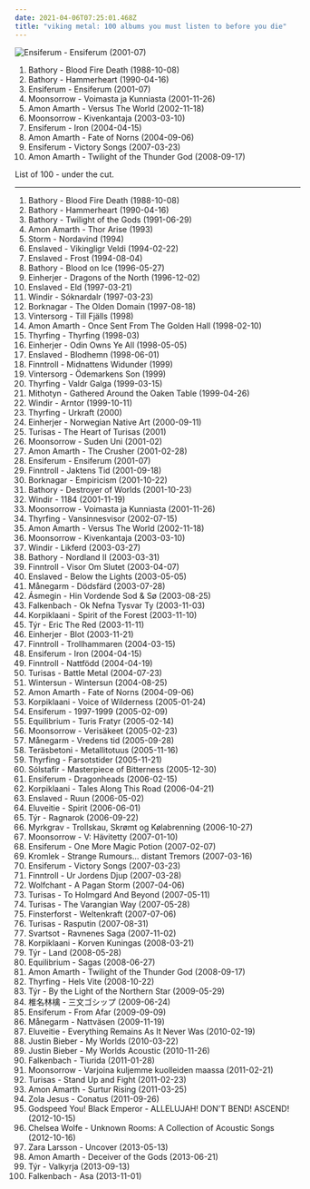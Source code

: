 ```yaml
---
date: 2021-04-06T07:25:01.468Z
title: "viking metal: 100 albums you must listen to before you die"
---
```

![Ensiferum - Ensiferum (2001-07)](http://coverartarchive.org/release/6a09c076-9970-45f9-9410-d8b0d484d4e7/2996949000-500.jpg "Ensiferum - Ensiferum (2001-07)")
<ol class="albums">
<li data-cover="http://coverartarchive.org/release/ae894b9c-8211-3dcd-ab3f-5c0960d2e4c6/13837179898-500.jpg" data-tags="black metal, viking metal" role="button">Bathory - Blood Fire Death (1988-10-08)</li>
<li data-cover="http://coverartarchive.org/release/d6dbc518-3ad6-39a5-ab01-1b24f87e2e45/19434936368-500.jpg" data-tags="viking metal" role="button">Bathory - Hammerheart (1990-04-16)</li>
<li data-cover="http://coverartarchive.org/release/6a09c076-9970-45f9-9410-d8b0d484d4e7/2996949000-500.jpg" data-tags="folk metal, viking metal" role="button">Ensiferum - Ensiferum (2001-07)</li>
<li data-cover="http://coverartarchive.org/release/cd653da3-a459-4859-bcbe-5d2f77890590/2630907884-500.jpg" data-tags="viking metal, folk metal, pagan metal" role="button">Moonsorrow - Voimasta ja Kunniasta (2001-11-26)</li>
<li data-cover="http://coverartarchive.org/release/a8e692d6-1ebb-47b7-b41d-c508ba318263/16366579010-500.jpg" data-tags="melodic death metal" role="button">Amon Amarth - Versus The World (2002-11-18)</li>
<li data-cover="https://img.discogs.com/U5sm7YggCaPqpMS7NC1KfQ_siP8=/fit-in/600x600/filters:strip_icc():format(jpeg):mode_rgb():quality(90)/discogs-images/R-6178112-1445890756-2366.jpeg.jpg" data-tags="viking metal, folk metal" role="button">Moonsorrow - Kivenkantaja (2003-03-10)</li>
<li data-cover="http://coverartarchive.org/release/7c0561d3-5460-4b8d-8ff2-3076172c5d49/6506123080-500.jpg" data-tags="folk metal, viking metal" role="button">Ensiferum - Iron (2004-04-15)</li>
<li data-cover="http://coverartarchive.org/release/60447ee2-1289-30be-be08-5ce0cb82a3a7/8158297637-500.jpg" data-tags="melodic death metal" role="button">Amon Amarth - Fate of Norns (2004-09-06)</li>
<li data-cover="http://coverartarchive.org/release/6fe4d6ce-790c-3a29-a80c-b46823f722ff/4258363805-500.jpg" data-tags="folk metal, viking metal" role="button">Ensiferum - Victory Songs (2007-03-23)</li>
<li data-cover="http://coverartarchive.org/release/96cf1767-5939-3713-9986-98979c3bcc1e/14258133969-500.jpg" data-tags="melodic death metal" role="button">Amon Amarth - Twilight of the Thunder God (2008-09-17)</li>
</ol>
List of 100 - under the cut.
<!-- more -->

_________________

<ol class="albums">
<li data-cover="http://coverartarchive.org/release/ae894b9c-8211-3dcd-ab3f-5c0960d2e4c6/13837179898-500.jpg" data-tags="black metal, viking metal" role="button">
Bathory - Blood Fire Death (1988-10-08)
</li>
<li data-cover="http://coverartarchive.org/release/d6dbc518-3ad6-39a5-ab01-1b24f87e2e45/19434936368-500.jpg" data-tags="viking metal" role="button">
Bathory - Hammerheart (1990-04-16)
</li>
<li data-cover="http://coverartarchive.org/release/b2abc486-cb39-4f9d-b649-27dec8e95608/13837286446-500.jpg" data-tags="viking metal" role="button">
Bathory - Twilight of the Gods (1991-06-29)
</li>
<li data-cover="http://coverartarchive.org/release/8bc675fa-b2d2-4928-942c-fc0932aebe79/4777026060-500.jpg" data-tags="melodic death metal, viking metal, death metal" role="button">
Amon Amarth - Thor Arise (1993)
</li>
<li data-cover="http://coverartarchive.org/release/53ae9c76-5e9e-4342-98db-5fdeb63af1d8/21058797776-500.jpg" data-tags="folk metal, viking metal" role="button">
Storm - Nordavind (1994)
</li>
<li data-cover="http://coverartarchive.org/release/22322913-4e1b-4243-9a27-4d1810708ab4/4618745625-500.jpg" data-tags="black metal" role="button">
Enslaved - Vikingligr Veldi (1994-02-22)
</li>
<li data-cover="http://coverartarchive.org/release/ca7d60c3-7812-41c8-bfe9-0ca2aeb484e2/19073133350-500.jpg" data-tags="black metal" role="button">
Enslaved - Frost (1994-08-04)
</li>
<li data-cover="https://img.discogs.com/26pcwglune0yDgZngk_fRFHKFKY=/fit-in/600x600/filters:strip_icc():format(jpeg):mode_rgb():quality(90)/discogs-images/R-6199166-1432728271-7272.jpeg.jpg" data-tags="viking metal" role="button">
Bathory - Blood on Ice (1996-05-27)
</li>
<li data-cover="https://img.discogs.com/ZuYu1t3LAkc833eMw8IHrKJbSWc=/fit-in/600x589/filters:strip_icc():format(jpeg):mode_rgb():quality(90)/discogs-images/R-2169250-1267742405.jpeg.jpg" data-tags="viking metal" role="button">
Einherjer - Dragons of the North (1996-12-02)
</li>
<li data-cover="http://coverartarchive.org/release/f2e77801-c099-4f25-9857-c7309540a4b3/18127167841-500.jpg" data-tags="black metal, viking metal" role="button">
Enslaved - Eld (1997-03-21)
</li>
<li data-cover="http://coverartarchive.org/release/55c1eacb-cacf-4d34-a7c1-fc9a352ad96d/5429257044-500.jpg" data-tags="black metal, viking metal" role="button">
Windir - Sóknardalr (1997-03-23)
</li>
<li data-cover="https://img.discogs.com/u9KSGRfQFSyoTncLk8euqWvCp8E=/fit-in/600x592/filters:strip_icc():format(jpeg):mode_rgb():quality(90)/discogs-images/R-2518403-1288389381.jpeg.jpg" data-tags="black metal, viking metal" role="button">
Borknagar - The Olden Domain (1997-08-18)
</li>
<li data-cover="https://img.discogs.com/xmYtOGGDZNlhDojJ_WqZKeVOE6s=/fit-in/550x556/filters:strip_icc():format(jpeg):mode_rgb():quality(90)/discogs-images/R-2346077-1415984067-6528.jpeg.jpg" data-tags="viking metal" role="button">
Vintersorg - Till Fjälls (1998)
</li>
<li data-cover="http://coverartarchive.org/release/b54b9333-5cba-41a4-82bd-9e52ac5b5d63/18272696448-500.jpg" data-tags="melodic death metal" role="button">
Amon Amarth - Once Sent From The Golden Hall (1998-02-10)
</li>
<li data-cover="https://img.discogs.com/PBZ1G8-uUSfimdtqpSozSZDeeug=/fit-in/600x519/filters:strip_icc():format(jpeg):mode_rgb():quality(90)/discogs-images/R-648606-1602693361-6969.jpeg.jpg" data-tags="viking metal" role="button">
Thyrfing - Thyrfing (1998-03)
</li>
<li data-cover="http://coverartarchive.org/release/f2411a4f-20af-4016-aa75-a8d0b083ed6f/25545963152-500.jpg" data-tags="viking metal" role="button">
Einherjer - Odin Owns Ye All (1998-05-05)
</li>
<li data-cover="http://coverartarchive.org/release/c5f91694-199e-3a0a-b4d9-9985c40a979c/18279167821-500.jpg" data-tags="black metal, viking metal" role="button">
Enslaved - Blodhemn (1998-06-01)
</li>
<li data-cover="http://coverartarchive.org/release/f4ef0e9a-efd6-4f1c-a6cd-b88edc26cb32/11690344953-500.jpg" data-tags="folk metal" role="button">
Finntroll - Midnattens Widunder (1999)
</li>
<li data-cover="https://img.discogs.com/xmYtOGGDZNlhDojJ_WqZKeVOE6s=/fit-in/550x556/filters:strip_icc():format(jpeg):mode_rgb():quality(90)/discogs-images/R-2346077-1415984067-6528.jpeg.jpg" data-tags="viking metal" role="button">
Vintersorg - Ödemarkens Son (1999)
</li>
<li data-cover="https://img.discogs.com/PBZ1G8-uUSfimdtqpSozSZDeeug=/fit-in/600x519/filters:strip_icc():format(jpeg):mode_rgb():quality(90)/discogs-images/R-648606-1602693361-6969.jpeg.jpg" data-tags="viking metal" role="button">
Thyrfing - Valdr Galga (1999-03-15)
</li>
<li data-cover="https://img.discogs.com/tC3ji9850g493_yT5SJEJcw07Rg=/fit-in/600x1068/filters:strip_icc():format(jpeg):mode_rgb():quality(90)/discogs-images/R-11966123-1525637215-4198.jpeg.jpg" data-tags="viking metal" role="button">
Mithotyn - Gathered Around the Oaken Table (1999-04-26)
</li>
<li data-cover="http://coverartarchive.org/release/43e33729-569e-3500-86bd-b2067f3d163a/21922535473-500.jpg" data-tags="black metal, viking metal" role="button">
Windir - Arntor (1999-10-11)
</li>
<li data-cover="http://coverartarchive.org/release/c7cdedb7-71b1-4650-8f63-beeaad10b656/21888014412-500.jpg" data-tags="viking metal" role="button">
Thyrfing - Urkraft (2000)
</li>
<li data-cover="http://coverartarchive.org/release/02a58aca-7c67-498a-be7b-6c279677a843/19427518734-500.jpg" data-tags="viking metal, black metal, folk metal" role="button">
Einherjer - Norwegian Native Art (2000-09-11)
</li>
<li data-cover="http://coverartarchive.org/release/d5fef4ff-46d1-404d-a1ef-dcc515da8649/4846302335-500.jpg" data-tags="viking metal, folk pagan metal, symphonic-folk metal" role="button">
Turisas - The Heart of Turisas (2001)
</li>
<li data-cover="http://coverartarchive.org/release/700bee8f-e5b5-3187-9bdf-b282bd78e52b/22271638571-500.jpg" data-tags="folk metal, viking metal" role="button">
Moonsorrow - Suden Uni (2001-02)
</li>
<li data-cover="http://coverartarchive.org/release/0123f7f2-0536-4ec8-b5f1-76f266b940aa/10004910388-500.jpg" data-tags="melodic death metal, death metal" role="button">
Amon Amarth - The Crusher (2001-02-28)
</li>
<li data-cover="http://coverartarchive.org/release/6a09c076-9970-45f9-9410-d8b0d484d4e7/2996949000-500.jpg" data-tags="folk metal, viking metal" role="button">
Ensiferum - Ensiferum (2001-07)
</li>
<li data-cover="https://img.discogs.com/yz6tFQxYYxnoKZd-hn0-cdnIFMA=/fit-in/160x160/filters:strip_icc():format(jpeg):mode_rgb():quality(90)/discogs-images/R-1660215-1235164362.jpeg.jpg" data-tags="folk metal" role="button">
Finntroll - Jaktens Tid (2001-09-18)
</li>
<li data-cover="http://coverartarchive.org/release/531be385-2b4e-4227-9c2a-03205bdff637/18640626294-500.jpg" data-tags="black metal" role="button">
Borknagar - Empiricism (2001-10-22)
</li>
<li data-cover="http://coverartarchive.org/release/d86f25ed-06ce-367a-b3e1-ad505fa148cb/15022363414-500.jpg" data-tags="viking metal, thrash metal" role="button">
Bathory - Destroyer of Worlds (2001-10-23)
</li>
<li data-cover="http://coverartarchive.org/release/eddc7436-b9bc-4cae-9b81-daebfab8b8a7/5429036495-500.jpg" data-tags="black metal, viking metal, folk metal, melodic black metal" role="button">
Windir - 1184 (2001-11-19)
</li>
<li data-cover="http://coverartarchive.org/release/cd653da3-a459-4859-bcbe-5d2f77890590/2630907884-500.jpg" data-tags="viking metal, folk metal, pagan metal" role="button">
Moonsorrow - Voimasta ja Kunniasta (2001-11-26)
</li>
<li data-cover="https://img.discogs.com/PBZ1G8-uUSfimdtqpSozSZDeeug=/fit-in/600x519/filters:strip_icc():format(jpeg):mode_rgb():quality(90)/discogs-images/R-648606-1602693361-6969.jpeg.jpg" data-tags="viking metal" role="button">
Thyrfing - Vansinnesvisor (2002-07-15)
</li>
<li data-cover="http://coverartarchive.org/release/a8e692d6-1ebb-47b7-b41d-c508ba318263/16366579010-500.jpg" data-tags="melodic death metal" role="button">
Amon Amarth - Versus The World (2002-11-18)
</li>
<li data-cover="https://img.discogs.com/U5sm7YggCaPqpMS7NC1KfQ_siP8=/fit-in/600x600/filters:strip_icc():format(jpeg):mode_rgb():quality(90)/discogs-images/R-6178112-1445890756-2366.jpeg.jpg" data-tags="viking metal, folk metal" role="button">
Moonsorrow - Kivenkantaja (2003-03-10)
</li>
<li data-cover="http://coverartarchive.org/release/ac851e22-5058-4a07-bd1a-807e80d16b81/5428960021-500.jpg" data-tags="black metal" role="button">
Windir - Likferd (2003-03-27)
</li>
<li data-cover="https://img.discogs.com/OKhcLZ0bBa1B9RzSVNrcZWMOXCk=/fit-in/600x600/filters:strip_icc():format(jpeg):mode_rgb():quality(90)/discogs-images/R-2243884-1289078603.jpeg.jpg" data-tags="viking metal" role="button">
Bathory - Nordland II (2003-03-31)
</li>
<li data-cover="http://coverartarchive.org/release/97442f7c-42da-4093-83a1-77d114ee9a63/20094925020-500.jpg" data-tags="folk, folk metal" role="button">
Finntroll - Visor Om Slutet (2003-04-07)
</li>
<li data-cover="http://coverartarchive.org/release/113463f1-9031-4f28-840c-c7dbcbdc259a/19073928687-500.jpg" data-tags="black metal, progressive black metal, progressive metal" role="button">
Enslaved - Below the Lights (2003-05-05)
</li>
<li data-cover="http://coverartarchive.org/release/2afdeb6b-9543-409b-bf80-d434a87fa501/2460114158-500.jpg" data-tags="viking metal" role="button">
Månegarm - Dödsfärd (2003-07-28)
</li>
<li data-cover="http://coverartarchive.org/release/aaff63ec-4dd7-40ff-b945-fee676886a02/27879249894-500.jpg" data-tags="folk metal, viking metal" role="button">
Ásmegin - Hin Vordende Sod & Sø (2003-08-25)
</li>
<li data-cover="http://coverartarchive.org/release/5d451f48-c112-46b1-94ee-fe1aecf574ab/19427732978-500.jpg" data-tags="viking metal" role="button">
Falkenbach - Ok Nefna Tysvar Ty (2003-11-03)
</li>
<li data-cover="http://coverartarchive.org/release/ab6cf38c-90a4-4828-990c-21d4560a7057/6505885788-500.jpg" data-tags="folk metal" role="button">
Korpiklaani - Spirit of the Forest (2003-11-10)
</li>
<li data-cover="https://img.discogs.com/AFREEw3HyHigM-nz8541zARYdVQ=/fit-in/244x250/filters:strip_icc():format(jpeg):mode_rgb():quality(90)/discogs-images/R-6067035-1410200229-3358.jpeg.jpg" data-tags="folk metal, viking metal" role="button">
Týr - Eric The Red (2003-11-11)
</li>
<li data-cover="http://coverartarchive.org/release/19128e9e-53ac-46a0-8e7b-22b85ca0bb73/19427551152-500.jpg" data-tags="viking metal" role="button">
Einherjer - Blot (2003-11-21)
</li>
<li data-cover="http://coverartarchive.org/release/27d7c739-e28a-32b2-a558-4aeff4f396c5/15347726306-500.jpg" data-tags="folk metal" role="button">
Finntroll - Trollhammaren (2004-03-15)
</li>
<li data-cover="http://coverartarchive.org/release/7c0561d3-5460-4b8d-8ff2-3076172c5d49/6506123080-500.jpg" data-tags="folk metal, viking metal" role="button">
Ensiferum - Iron (2004-04-15)
</li>
<li data-cover="http://coverartarchive.org/release/dce2a43e-d689-4d87-aab7-9c2c9e24ed50/4793834335-500.jpg" data-tags="folk metal" role="button">
Finntroll - Nattfödd (2004-04-19)
</li>
<li data-cover="http://coverartarchive.org/release/0c4f54f1-2816-48a2-8e19-90e05d337d97/4017787398-500.jpg" data-tags="folk metal, viking metal, battle metal" role="button">
Turisas - Battle Metal (2004-07-23)
</li>
<li data-cover="http://coverartarchive.org/release/b4f9f593-9df6-4b7c-90c9-94fac1e96ef5/24755686201-500.jpg" data-tags="melodic death metal" role="button">
Wintersun - Wintersun (2004-08-25)
</li>
<li data-cover="http://coverartarchive.org/release/60447ee2-1289-30be-be08-5ce0cb82a3a7/8158297637-500.jpg" data-tags="melodic death metal" role="button">
Amon Amarth - Fate of Norns (2004-09-06)
</li>
<li data-cover="https://img.discogs.com/cGgA8-IpqmMormzSG6NF3rYc_VA=/fit-in/600x530/filters:strip_icc():format(jpeg):mode_rgb():quality(90)/discogs-images/R-12700342-1540306604-8362.jpeg.jpg" data-tags="folk metal" role="button">
Korpiklaani - Voice of Wilderness (2005-01-24)
</li>
<li data-cover="http://coverartarchive.org/release/e982db9e-e1d3-4bdc-9616-e31400c3677e/2996979546-500.jpg" data-tags="viking metal, folk metal" role="button">
Ensiferum - 1997-1999 (2005-02-09)
</li>
<li data-cover="http://coverartarchive.org/release/be5e9173-7122-4acb-8195-c22a72f1a648/16023357644-500.jpg" data-tags="folk metal" role="button">
Equilibrium - Turis Fratyr (2005-02-14)
</li>
<li data-cover="https://img.discogs.com/6I28TAxCUoXkdWCSZFbVVuQE9_Q=/fit-in/600x600/filters:strip_icc():format(jpeg):mode_rgb():quality(90)/discogs-images/R-1338887-1210954766.jpeg.jpg" data-tags="folk metal, viking metal, black metal, pagan metal" role="button">
Moonsorrow - Verisäkeet (2005-02-23)
</li>
<li data-cover="http://coverartarchive.org/release/86ab957a-d7ce-473f-b38d-21fd0f3a3f3a/2460152201-500.jpg" data-tags="folk metal, viking metal" role="button">
Månegarm - Vredens tid (2005-09-28)
</li>
<li data-cover="http://coverartarchive.org/release/51121f7e-9a09-4f12-bb02-1dc6587575a1/7792795848-500.jpg" data-tags="heavy metal" role="button">
Teräsbetoni - Metallitotuus (2005-11-16)
</li>
<li data-cover="https://img.discogs.com/dibiDz3joJFQKfsxNnrOeYXFDU8=/fit-in/600x600/filters:strip_icc():format(jpeg):mode_rgb():quality(90)/discogs-images/R-559814-1248191928.jpeg.jpg" data-tags="viking metal" role="button">
Thyrfing - Farsotstider (2005-11-21)
</li>
<li data-cover="http://coverartarchive.org/release/cccebdc4-11d7-4650-8bbc-d39c3be45e9b/6115422720-500.jpg" data-tags="post-black metal, progressive metal" role="button">
Sólstafir - Masterpiece of Bitterness (2005-12-30)
</li>
<li data-cover="http://coverartarchive.org/release/d982adb1-e0c0-43a5-95c4-1d5200555842/2996998812-500.jpg" data-tags="viking metal, folk metal" role="button">
Ensiferum - Dragonheads (2006-02-15)
</li>
<li data-cover="https://img.discogs.com/aE3345TwQXDkiZd3C3bdWSItwD8=/fit-in/500x499/filters:strip_icc():format(jpeg):mode_rgb():quality(90)/discogs-images/R-3308881-1325109190.jpeg.jpg" data-tags="folk metal" role="button">
Korpiklaani - Tales Along This Road (2006-04-21)
</li>
<li data-cover="http://coverartarchive.org/release/1e8dcfc6-302c-43cd-9807-d6251e358c65/2997123472-500.jpg" data-tags="black metal, progressive metal, progressive black metal" role="button">
Enslaved - Ruun (2006-05-02)
</li>
<li data-cover="http://coverartarchive.org/release/3ad21303-6185-3378-bbd8-984d4f2047d7/8050005645-500.jpg" data-tags="folk metal" role="button">
Eluveitie - Spirit (2006-06-01)
</li>
<li data-cover="http://coverartarchive.org/release/9b455705-d7a7-4857-8de3-c03e8e6ee61d/6523032214-500.jpg" data-tags="folk metal, viking metal" role="button">
Týr - Ragnarok (2006-09-22)
</li>
<li data-cover="https://img.discogs.com/TuNHQteGbYQl1AFFMRTQI_eS8rI=/fit-in/600x600/filters:strip_icc():format(jpeg):mode_rgb():quality(90)/discogs-images/R-1869484-1520878173-2683.png.jpg" data-tags="viking metal" role="button">
Myrkgrav - Trollskau, Skrømt og Kølabrenning (2006-10-27)
</li>
<li data-cover="http://coverartarchive.org/release/be330949-0a9d-481e-88a1-a5dc9e882589/21777987081-500.jpg" data-tags="folk metal" role="button">
Moonsorrow - V: Hävitetty (2007-01-10)
</li>
<li data-cover="http://coverartarchive.org/release/4c2eec03-07b6-4ba8-80f0-da865591e029/2997012520-500.jpg" data-tags="viking metal" role="button">
Ensiferum - One More Magic Potion (2007-02-07)
</li>
<li data-cover="http://coverartarchive.org/release/94a5d57c-45ca-43f3-bf28-2956b84f12eb/20825293179-500.jpg" data-tags="black metal, metal, folk metal, viking metal, german, pagan metal, pagan and viking metal, urban pagan metal" role="button">
Kromlek - Strange Rumours... distant Tremors (2007-03-16)
</li>
<li data-cover="http://coverartarchive.org/release/6fe4d6ce-790c-3a29-a80c-b46823f722ff/4258363805-500.jpg" data-tags="folk metal, viking metal" role="button">
Ensiferum - Victory Songs (2007-03-23)
</li>
<li data-cover="https://img.discogs.com/yz6tFQxYYxnoKZd-hn0-cdnIFMA=/fit-in/160x160/filters:strip_icc():format(jpeg):mode_rgb():quality(90)/discogs-images/R-1660215-1235164362.jpeg.jpg" data-tags="folk metal" role="button">
Finntroll - Ur Jordens Djup (2007-03-28)
</li>
<li data-cover="https://img.discogs.com/wsbGzSO_6BZPgSphLvL60XoGgCI=/fit-in/400x400/filters:strip_icc():format(jpeg):mode_rgb():quality(90)/discogs-images/R-2176684-1268143536.jpeg.jpg" data-tags="pagan metal, folk metal" role="button">
Wolfchant - A Pagan Storm (2007-04-06)
</li>
<li data-cover="http://coverartarchive.org/release/f8ac3213-5e9b-418d-915f-f04a35df5c49/7773757922-500.jpg" data-tags="viking metal" role="button">
Turisas - To Holmgard And Beyond (2007-05-11)
</li>
<li data-cover="http://coverartarchive.org/release/23001cba-283e-4506-9f38-6086ab75ab5c/21896347692-500.jpg" data-tags="folk metal, viking metal" role="button">
Turisas - The Varangian Way (2007-05-28)
</li>
<li data-cover="http://coverartarchive.org/release/a39235c3-f908-3bb5-8048-d5497ea5fa44/13452118930-500.jpg" data-tags="folk metal, viking metal" role="button">
Finsterforst - Weltenkraft (2007-07-06)
</li>
<li data-cover="https://img.discogs.com/oSN6CwWhlKODuhH0tY65HZ_AMhY=/fit-in/600x602/filters:strip_icc():format(jpeg):mode_rgb():quality(90)/discogs-images/R-14301732-1571832065-1801.jpeg.jpg" data-tags="folk metal" role="button">
Turisas - Rasputin (2007-08-31)
</li>
<li data-cover="https://img.discogs.com/CztqxA9cV-tUTtMVxyy-BMKfIN4=/fit-in/600x600/filters:strip_icc():format(jpeg):mode_rgb():quality(90)/discogs-images/R-6152522-1526144979-7776.jpeg.jpg" data-tags="folk metal" role="button">
Svartsot - Ravnenes Saga (2007-11-02)
</li>
<li data-cover="http://coverartarchive.org/release/4ee35b07-b5ef-451d-b744-7ba4c65623ba/17175488757-500.jpg" data-tags="folk metal" role="button">
Korpiklaani - Korven Kuningas (2008-03-21)
</li>
<li data-cover="http://coverartarchive.org/release/c7a1494d-ff57-331a-be16-a9cab0f31975/26667284043-500.jpg" data-tags="viking metal, metal, folk metal" role="button">
Týr - Land (2008-05-28)
</li>
<li data-cover="http://coverartarchive.org/release/7b689aac-42f0-463c-9ea3-9262abb690ad/2140896034-500.jpg" data-tags="folk metal" role="button">
Equilibrium - Sagas (2008-06-27)
</li>
<li data-cover="http://coverartarchive.org/release/96cf1767-5939-3713-9986-98979c3bcc1e/14258133969-500.jpg" data-tags="melodic death metal" role="button">
Amon Amarth - Twilight of the Thunder God (2008-09-17)
</li>
<li data-cover="http://coverartarchive.org/release/309a86fc-7efa-4c7b-bef5-09fcae160518/21888065885-500.jpg" data-tags="viking metal" role="button">
Thyrfing - Hels Vite (2008-10-22)
</li>
<li data-cover="http://coverartarchive.org/release/650638c5-374e-4eb2-9f4d-7ab72f1e7d6e/6523036853-500.jpg" data-tags="folk metal, viking metal" role="button">
Týr - By the Light of the Northern Star (2009-05-29)
</li>
<li data-cover="https://via.placeholder.com/450" data-tags="japanese, female vocalists, hipster, art pop, not experimental, dulukk, dulukkcore, worst albums of 2017, total spambo, spambo, total dulukk and jpoptrasher and lenushiromiya spam the fuck out of everything, dulukk and jpoptrasher and lenushiromiya spam the fuck out of everything, noise, trance, classic rock, heavy metal, black metal, metalcore, metal, hip-hop, spanish, electronic, electronica, french, electropop, classical, female, hip hop, pop, rock, soul, 60s, 70s, 80s, british, punk, brutal, grindcore, hardcore, revolution, swedish, emo, rap, ambient, offspring, dubstep, dance, dark, cheese, easy listening, hair metal, funk, new age, techno, house, acid jazz, schlager, canadian, viking metal, melodic death metal, voice, 90s, justin timberlake, russian, jpop, mashup, post, drone, african, radio, insane, party, skinhead, evanescence" role="button">
椎名林檎 - 三文ゴシップ (2009-06-24)
</li>
<li data-cover="http://coverartarchive.org/release/bf657a0d-4c46-4db9-8477-b685924c3964/19987067815-500.jpg" data-tags="folk metal" role="button">
Ensiferum - From Afar (2009-09-09)
</li>
<li data-cover="https://img.discogs.com/KnwM5A6lDUfgDspif8jYdpDR3wA=/fit-in/600x595/filters:strip_icc():format(jpeg):mode_rgb():quality(90)/discogs-images/R-13010872-1546423617-4704.png.jpg" data-tags="viking metal" role="button">
Månegarm - Nattväsen (2009-11-19)
</li>
<li data-cover="http://coverartarchive.org/release/7a0bb546-1ab4-4bfd-8167-39be5a93e45f/1554238144-500.jpg" data-tags="folk metal" role="button">
Eluveitie - Everything Remains As It Never Was (2010-02-19)
</li>
<li data-cover="http://coverartarchive.org/release/6bfba6d5-71fc-454b-b3a0-63632a1459fa/20855090957-500.jpg" data-tags="totec radio, justin bieber, goregrind, justin bieber my worlds" role="button">
Justin Bieber - My Worlds (2010-03-22)
</li>
<li data-cover="http://coverartarchive.org/release/d9206472-5d0c-4617-a1d3-75466a346934/15444150049-500.jpg" data-tags="totec radio, justin bieber" role="button">
Justin Bieber - My Worlds Acoustic (2010-11-26)
</li>
<li data-cover="http://coverartarchive.org/release/2d76aca1-49c8-434e-88d8-983e6b09e277/19427746603-500.jpg" data-tags="viking metal" role="button">
Falkenbach - Tiurida (2011-01-28)
</li>
<li data-cover="http://coverartarchive.org/release/933e061d-d45a-4b36-8a69-bdf3a239baf4/2631033047-500.jpg" data-tags="pagan metal, black metal" role="button">
Moonsorrow - Varjoina kuljemme kuolleiden maassa (2011-02-21)
</li>
<li data-cover="https://img.discogs.com/T0W57vrf7Y9CAVlaN76garpbTNA=/fit-in/350x349/filters:strip_icc():format(jpeg):mode_rgb():quality(90)/discogs-images/R-4951775-1380390621-8347.gif.jpg" data-tags="folk metal, symphonic metal" role="button">
Turisas - Stand Up and Fight (2011-02-23)
</li>
<li data-cover="http://coverartarchive.org/release/1a599b32-363f-45e7-9712-29084a5855ee/13876171030-500.jpg" data-tags="melodic death metal" role="button">
Amon Amarth - Surtur Rising (2011-03-25)
</li>
<li data-cover="http://coverartarchive.org/release/4b96bb65-9831-4c26-a3d1-0455a4fa4805/2292051184-500.jpg" data-tags="electronic, electronica, art pop" role="button">
Zola Jesus - Conatus (2011-09-26)
</li>
<li data-cover="http://coverartarchive.org/release/7067908c-402e-4c17-99af-4c509b89d91c/25247846466-500.jpg" data-tags="post-rock, rock, drone" role="button">
Godspeed You! Black Emperor - ALLELUJAH! DON'T BEND! ASCEND! (2012-10-15)
</li>
<li data-cover="http://coverartarchive.org/release/8589ba2a-e62a-418d-a04d-1ee032197dd3/17775653396-500.jpg" data-tags="folk, andrew, ccm, donald trump, david orton" role="button">
Chelsea Wolfe - Unknown Rooms: A Collection of Acoustic Songs (2012-10-16)
</li>
<li data-cover="http://coverartarchive.org/release/abf8a774-f31b-463b-8579-cb5a553ad833/14524742257-500.jpg" data-tags="swedish" role="button">
Zara Larsson - Uncover (2013-05-13)
</li>
<li data-cover="http://coverartarchive.org/release/c6a77c6d-fa8c-4786-bac3-a274a2acd2bf/11192355590-500.jpg" data-tags="melodic death metal" role="button">
Amon Amarth - Deceiver of the Gods (2013-06-21)
</li>
<li data-cover="http://coverartarchive.org/release/737602b3-837f-4e30-8f61-9ba4584bc7e4/5252944434-500.jpg" data-tags="folk metal" role="button">
Týr - Valkyrja (2013-09-13)
</li>
<li data-cover="http://coverartarchive.org/release/c759983d-e895-4b5a-a024-fdb215984977/5270130572-500.jpg" data-tags="folk metal, viking metal, black metal" role="button">
Falkenbach - Asa (2013-11-01)
</li>
</ol>